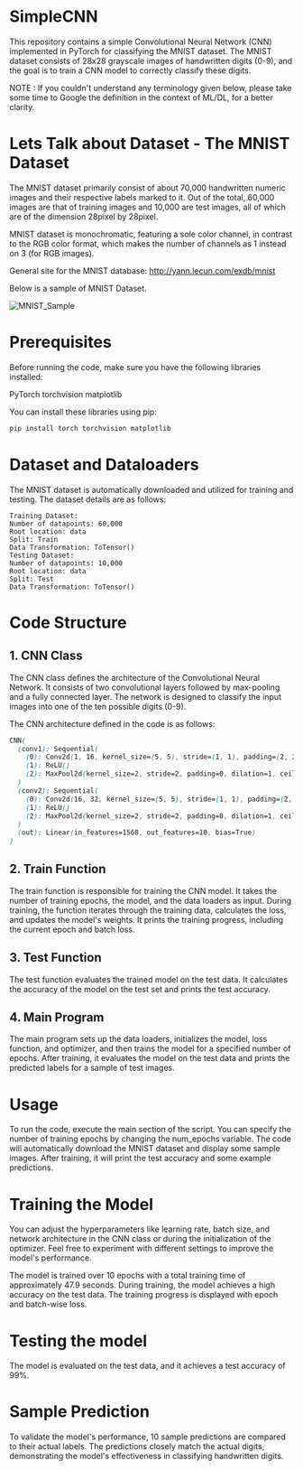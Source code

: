 # SimpleCNN
This repository contains a simple Convolutional Neural Network (CNN) implemented in PyTorch for classifying the MNIST dataset. The MNIST dataset consists of 28x28 grayscale images of handwritten digits (0-9), and the goal is to train a CNN model to correctly classify these digits.

NOTE : If you couldn't understand any terminology given below, please take some time to Google the definition in the context of ML/DL, for a better clarity.

# Lets Talk about Dataset - The MNIST Dataset

The MNIST dataset primarily consist of about 70,000 handwritten numeric images and their respective labels marked to it. Out of the total, 60,000 images are that of training images and 10,000 are test images, 
all of which are of the dimension 28pixel by 28pixel. 

MNIST dataset is monochromatic, featuring a sole color channel, in contrast to the RGB color format, which makes the number of channels as 1 instead on 3 (for RGB images).

General site for the MNIST database: http://yann.lecun.com/exdb/mnist

Below is a sample of MNIST Dataset. 

![MNIST_Sample](https://github.com/pushparajanrahul/SimpleCNN/assets/124497777/0e379fa2-dae6-43e6-8bb8-00fc29a7e99b)

# Prerequisites

Before running the code, make sure you have the following libraries installed:

PyTorch
torchvision
matplotlib

You can install these libraries using pip:



```bash
pip install torch torchvision matplotlib
```

# Dataset and Dataloaders
The MNIST dataset is automatically downloaded and utilized for training and testing. The dataset details are as follows:

```cshrap
Training Dataset:
Number of datapoints: 60,000
Root location: data
Split: Train
Data Transformation: ToTensor()
Testing Dataset:
Number of datapoints: 10,000
Root location: data
Split: Test
Data Transformation: ToTensor()
```


# Code Structure

## 1. CNN Class
The CNN class defines the architecture of the Convolutional Neural Network. It consists of two convolutional layers followed by max-pooling and a fully connected layer. The network is designed to classify the input images into one of the ten possible digits (0-9).

The CNN architecture defined in the code is as follows:

```css
CNN(
  (conv1): Sequential(
    (0): Conv2d(1, 16, kernel_size=(5, 5), stride=(1, 1), padding=(2, 2))
    (1): ReLU()
    (2): MaxPool2d(kernel_size=2, stride=2, padding=0, dilation=1, ceil_mode=False)
  )
  (conv2): Sequential(
    (0): Conv2d(16, 32, kernel_size=(5, 5), stride=(1, 1), padding=(2, 2))
    (1): ReLU()
    (2): MaxPool2d(kernel_size=2, stride=2, padding=0, dilation=1, ceil_mode=False)
  )
  (out): Linear(in_features=1568, out_features=10, bias=True)
)
```


## 2. Train Function
The train function is responsible for training the CNN model. It takes the number of training epochs, the model, and the data loaders as input. During training, the function iterates through the training data, calculates the loss, and updates the model's weights. It prints the training progress, including the current epoch and batch loss.

## 3. Test Function
The test function evaluates the trained model on the test data. It calculates the accuracy of the model on the test set and prints the test accuracy.

## 4. Main Program
The main program sets up the data loaders, initializes the model, loss function, and optimizer, and then trains the model for a specified number of epochs. After training, it evaluates the model on the test data and prints the predicted labels for a sample of test images.

# Usage
To run the code, execute the main section of the script. You can specify the number of training epochs by changing the num_epochs variable. The code will automatically download the MNIST dataset and display some sample images. After training, it will print the test accuracy and some example predictions.

# Training the Model
You can adjust the hyperparameters like learning rate, batch size, and network architecture in the CNN class or during the initialization of the optimizer. Feel free to experiment with different settings to improve the model's performance.

The model is trained over 10 epochs with a total training time of approximately 47.9 seconds. During training, the model achieves a high accuracy on the test data. The training progress is displayed with epoch and batch-wise loss.

# Testing the model
The model is evaluated on the test data, and it achieves a test accuracy of 99%.

# Sample Prediction
To validate the model's performance, 10 sample predictions are compared to their actual labels. The predictions closely match the actual digits, demonstrating the model's effectiveness in classifying handwritten digits.
